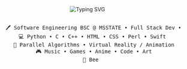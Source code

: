<div align="center">
<img src="https://readme-typing-svg.demolab.com?font=Poppins&weight=600&duration=700&pause=400&color=FFD1DC&center=true&vCenter=true&multiline=true&repeat=false&random=false&width=435&height=104&lines=Hi%2C;I+am+Syd;Computer+and+Crochet+Junky" alt="Typing SVG" /></a>
<br><br>
<pre>
    🖊️ Software Engineering BSC @ MSSTATE • Full Stack Dev • HPC Student Researcher
    💻 Python • C • C++ • HTML • CSS • Perl • Swift 
    📖 Parallel Algorithms • Virtual Reality / Animation
    🎮 Music • Games • Anime • Code • Art
    🦎 Bee  
</pre>
<br><br>
<br><br><br>
</div>

